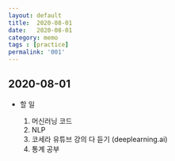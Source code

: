 ```yaml
---
layout: default
title:  2020-08-01
date:   2020-08-01
category: memo
tags : [practice]
permalink: '001'
---
```


## 2020-08-01

- 할 일 

    1. 머신러닝 코드
    2. NLP
    3. 코세라 유튜브 강의 다 듣기 (deeplearning.ai)
    4. 통계 공부